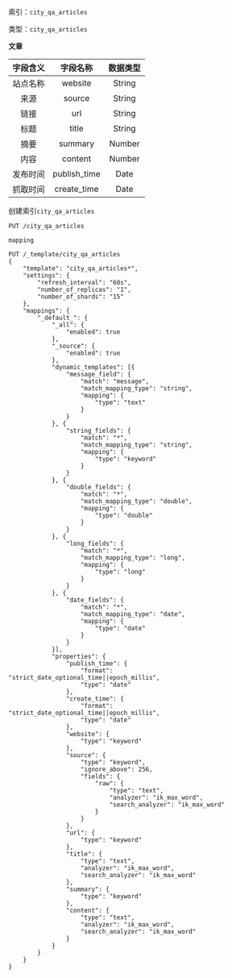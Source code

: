 索引：`city_qa_articles`

类型：`city_qa_articles`

**文章**

| 字段含义 | 字段名称 | 数据类型 |
| :---: | :---: | :---: |
| 站点名称 | website | String |
| 来源 | source | String |
| 链接 | url | String |
| 标题 | title | String |
| 摘要 | summary | Number |
| 内容 | content | Number |
| 发布时间 | publish\_time | Date |
| 抓取时间 | create\_time | Date |

创建索引`city_qa_articles`

```
PUT /city_qa_articles
```

`mapping`

```
PUT /_template/city_qa_articles
{
	"template": "city_qa_articles*",
	"settings": {
		"refresh_interval": "60s",
		"number_of_replicas": "1",
		"number_of_shards": "15"
	},
	"mappings": {
		"_default_": {
			"_all": {
				"enabled": true
			},
			"_source": {
				"enabled": true
			},
			"dynamic_templates": [{
				"message_field": {
					"match": "message",
					"match_mapping_type": "string",
					"mapping": {
						"type": "text"
					}
				}
			}, {
				"string_fields": {
					"match": "*",
					"match_mapping_type": "string",
					"mapping": {
						"type": "keyword"
					}
				}
			}, {
				"double_fields": {
					"match": "*",
					"match_mapping_type": "double",
					"mapping": {
						"type": "double"
					}
				}
			}, {
				"long_fields": {
					"match": "*",
					"match_mapping_type": "long",
					"mapping": {
						"type": "long"
					}
				}
			}, {
				"date_fields": {
					"match": "*",
					"match_mapping_type": "date",
					"mapping": {
						"type": "date"
					}
				}
			}],
			"properties": {
				"publish_time": {
					"format": "strict_date_optional_time||epoch_millis",
					"type": "date"
				},
				"create_time": {
					"format": "strict_date_optional_time||epoch_millis",
					"type": "date"
				},
				"website": {
					"type": "keyword"
				},
				"source": {
                    "type": "keyword",
                    "ignore_above": 256,
                    "fields": {
                        "raw": {
                            "type": "text",
                            "analyzer": "ik_max_word",
                            "search_analyzer": "ik_max_word"
                        }
                    }
				},
				"url": {
					"type": "keyword"
				},
				"title": {
					"type": "text",
					"analyzer": "ik_max_word",
					"search_analyzer": "ik_max_word"
				},
				"summary": {
					"type": "keyword"
				},
				"content": {
					"type": "text",
					"analyzer": "ik_max_word",
					"search_analyzer": "ik_max_word"
				}
			}
		}
	}
}
```



